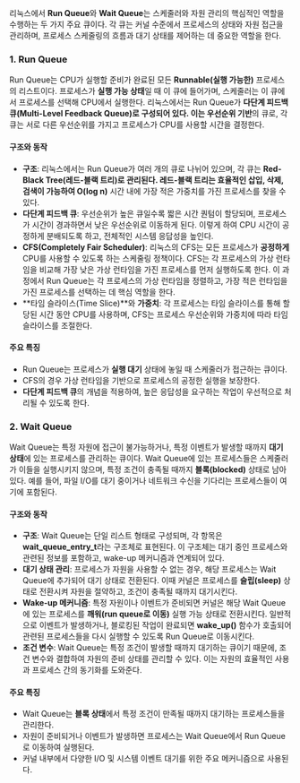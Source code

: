 리눅스에서 **Run Queue**와 **Wait Queue**는 스케줄러와 자원 관리의 핵심적인 역할을 수행하는 두 가지 주요 큐이다. 각 큐는 커널 수준에서 프로세스의 상태와 자원 접근을 관리하며, 프로세스 스케줄링의 흐름과 대기 상태를 제어하는 데 중요한 역할을 한다. 
### 1. **Run Queue**

Run Queue는 CPU가 실행할 준비가 완료된 모든 **Runnable(실행 가능한)** 프로세스의 리스트이다. 프로세스가 **실행 가능 상태**일 때 이 큐에 들어가며, 스케줄러는 이 큐에서 프로세스를 선택해 CPU에서 실행한다. 리눅스에서는 Run Queue가 **다단계 피드백 큐(Multi-Level Feedback Queue)로 구성되어 있다. 이는 우선순위 기반**의 큐로, 각 큐는 서로 다른 우선순위를 가지고 프로세스가 CPU를 사용할 시간을 결정한다.

#### 구조와 동작

- **구조**: 리눅스에서는 Run Queue가 여러 개의 큐로 나뉘어 있으며, 각 큐는 **Red-Black Tree(레드-블랙 트리)로 관리된다. 레드-블랙 트리는 효율적인 삽입, 삭제, 검색이 가능하여 O(log n)** 시간 내에 가장 적은 가중치를 가진 프로세스를 찾을 수 있다.
- **다단계 피드백 큐**: 우선순위가 높은 큐일수록 짧은 시간 퀀텀이 할당되며, 프로세스가 시간이 경과하면서 낮은 우선순위로 이동하게 된다. 이렇게 하여 CPU 시간이 공정하게 분배되도록 하고, 전체적인 시스템 응답성을 높인다.
- **CFS(Completely Fair Scheduler)**: 리눅스의 CFS는 모든 프로세스가 **공정하게** CPU를 사용할 수 있도록 하는 스케줄링 정책이다. CFS는 각 프로세스의 가상 런타임을 비교해 가장 낮은 가상 런타임을 가진 프로세스를 먼저 실행하도록 한다. 이 과정에서 Run Queue는 각 프로세스의 가상 런타임을 정렬하고, 가장 적은 런타임을 가진 프로세스를 선택하는 데 핵심 역할을 한다.
- **타임 슬라이스(Time Slice)**와 **가중치**: 각 프로세스는 타임 슬라이스를 통해 할당된 시간 동안 CPU를 사용하며, CFS는 프로세스 우선순위와 가중치에 따라 타임 슬라이스를 조절한다.

#### 주요 특징

- Run Queue는 프로세스가 **실행 대기** 상태에 놓일 때 스케줄러가 접근하는 큐이다.
- CFS의 경우 가상 런타임을 기반으로 프로세스의 공정한 실행을 보장한다.
- **다단계 피드백 큐**의 개념을 적용하여, 높은 응답성을 요구하는 작업이 우선적으로 처리될 수 있도록 한다.

### 2. **Wait Queue**

Wait Queue는 특정 자원에 접근이 불가능하거나, 특정 이벤트가 발생할 때까지 **대기 상태**에 있는 프로세스를 관리하는 큐이다. Wait Queue에 있는 프로세스들은 스케줄러가 이들을 실행시키지 않으며, 특정 조건이 충족될 때까지 **블록(blocked)** 상태로 남아 있다. 예를 들어, 파일 I/O를 대기 중이거나 네트워크 수신을 기다리는 프로세스들이 여기에 포함된다.

#### 구조와 동작

- **구조**: Wait Queue는 단일 리스트 형태로 구성되며, 각 항목은 **wait_queue_entry_t**라는 구조체로 표현된다. 이 구조체는 대기 중인 프로세스와 관련된 정보를 포함하고, wake-up 메커니즘과 연계되어 있다.
- **대기 상태 관리**: 프로세스가 자원을 사용할 수 없는 경우, 해당 프로세스는 Wait Queue에 추가되어 대기 상태로 전환된다. 이때 커널은 프로세스를 **슬립(sleep)** 상태로 전환시켜 자원을 절약하고, 조건이 충족될 때까지 대기시킨다.
- **Wake-up 메커니즘**: 특정 자원이나 이벤트가 준비되면 커널은 해당 Wait Queue에 있는 프로세스를 **깨워(run queue로 이동)** 실행 가능 상태로 전환시킨다. 일반적으로 이벤트가 발생하거나, 블로킹된 작업이 완료되면 **wake_up()** 함수가 호출되어 관련된 프로세스들을 다시 실행할 수 있도록 Run Queue로 이동시킨다.
- **조건 변수**: Wait Queue는 특정 조건이 발생할 때까지 대기하는 큐이기 때문에, 조건 변수와 결합하여 자원의 준비 상태를 관리할 수 있다. 이는 자원의 효율적인 사용과 프로세스 간의 동기화를 도와준다.

#### 주요 특징

- Wait Queue는 **블록 상태**에서 특정 조건이 만족될 때까지 대기하는 프로세스들을 관리한다.
- 자원이 준비되거나 이벤트가 발생하면 프로세스는 Wait Queue에서 Run Queue로 이동하여 실행된다.
- 커널 내부에서 다양한 I/O 및 시스템 이벤트 대기를 위한 주요 메커니즘으로 사용된다.
